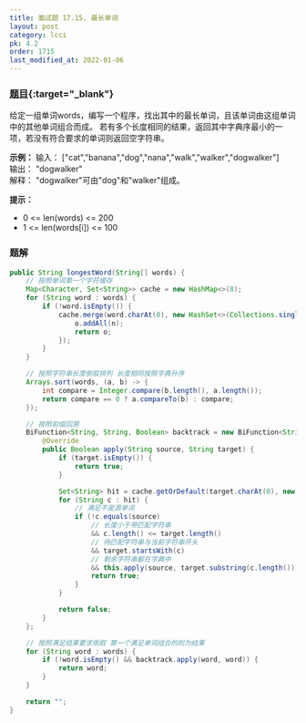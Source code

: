 ```yaml
---
title: 面试题 17.15. 最长单词
layout: post
category: lcci
pk: 4.2
order: 1715
last_modified_at: 2022-01-06
---
```


### [题目](https://leetcode-cn.com/longest-word-lcci/){:target="_blank"}

给定一组单词words，编写一个程序，找出其中的最长单词，且该单词由这组单词中的其他单词组合而成。
若有多个长度相同的结果，返回其中字典序最小的一项，若没有符合要求的单词则返回空字符串。

**示例：**
输入： ["cat","banana","dog","nana","walk","walker","dogwalker"]  
输出： "dogwalker"  
解释： "dogwalker"可由"dog"和"walker"组成。

**提示：**
- 0 <= len(words) <= 200
- 1 <= len(words[i]) <= 100

### 题解

```java
public String longestWord(String[] words) {
    // 按照单词第一个字符缓存
    Map<Character, Set<String>> cache = new HashMap<>(8);
    for (String word : words) {
        if (!word.isEmpty()) {
            cache.merge(word.charAt(0), new HashSet<>(Collections.singletonList(word)), (o, n) -> {
                o.addAll(n);
                return o;
            });
        }
    }

    // 按照字符串长度倒叙排列 长度相同按照字典升序
    Arrays.sort(words, (a, b) -> {
        int compare = Integer.compare(b.length(), a.length());
        return compare == 0 ? a.compareTo(b) : compare;
    });

    // 按照前缀回溯
    BiFunction<String, String, Boolean> backtrack = new BiFunction<String, String, Boolean>() {
        @Override
        public Boolean apply(String source, String target) {
            if (target.isEmpty()) {
                return true;
            }

            Set<String> hit = cache.getOrDefault(target.charAt(0), new HashSet<>());
            for (String c : hit) {
                // 满足不是源单词
                if (!c.equals(source)
                    // 长度小于带匹配字符串
                    && c.length() <= target.length()
                    // 待匹配字符串与当前字符串开头
                    && target.startsWith(c)
                    // 剩余字符串都在字典中
                    && this.apply(source, target.substring(c.length()))) {
                    return true;
                }
            }

            return false;
        }
    };

    // 按照满足结果要求倒叙 第一个满足单词组合的则为结果
    for (String word : words) {
        if (!word.isEmpty() && backtrack.apply(word, word)) {
            return word;
        }
    }

    return "";
}
```